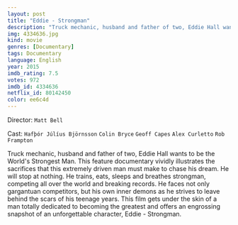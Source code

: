 ```yaml
---
layout: post
title: "Eddie - Strongman"
description: "Truck mechanic, husband and father of two, Eddie Hall wants to be the World's Strongest Man. This feature documentary vividly illustrates the sacrifices that this extremely driven man must make to chase his dream. He will stop at nothing. He trains, eats, sleeps and breathes strongman, competing all over the world and breaking records. He faces not only gargantuan competitors, but his own inner demons as he stri.."
img: 4334636.jpg
kind: movie
genres: [Documentary]
tags: Documentary 
language: English
year: 2015
imdb_rating: 7.5
votes: 972
imdb_id: 4334636
netflix_id: 80142450
color: ee6c4d
---
```

Director: `Matt Bell`  

Cast: `Hafþór Júlíus Björnsson` `Colin Bryce` `Geoff Capes` `Alex Curletto` `Rob Frampton` 

Truck mechanic, husband and father of two, Eddie Hall wants to be the World's Strongest Man. This feature documentary vividly illustrates the sacrifices that this extremely driven man must make to chase his dream. He will stop at nothing. He trains, eats, sleeps and breathes strongman, competing all over the world and breaking records. He faces not only gargantuan competitors, but his own inner demons as he strives to leave behind the scars of his teenage years. This film gets under the skin of a man totally dedicated to becoming the greatest and offers an engrossing snapshot of an unforgettable character, Eddie - Strongman.